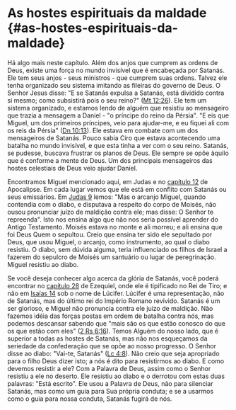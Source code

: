 # As hostes espirituais da maldade {#as-hostes-espirituais-da-maldade}

Há algo mais neste capítulo. Além dos anjos que cumprem as ordens de Deus, existe uma força no mundo invisível que é encabeçada por Satanás. Ele tem seus anjos - seus ministros - que cumprem suas ordens. Talvez ele tenha organizado seu sistema imitando as fileiras do governo de Deus. O Senhor Jesus disse: &quot;E se Satanás expulsa a Satanás, está dividido contra si mesmo; como subsistirá pois o seu reino?&quot; ([Mt 12:26](http://bibliaonline.com.br/acf/mt/12/26)). Ele tem um sistema organizado, e estamos lendo de alguém que resistiu ao mensageiro que trazia a mensagem a Daniel - &quot;o príncipe do reino da Pérsia&quot;. &quot;E eis que Miguel, um dos primeiros príncipes, veio para ajudar-me, e eu fiquei ali com os reis da Pérsia&quot; ([Dn 10:13](http://bibliaonline.com.br/acf/dn/10/13)). Ele estava em combate com um dos mensageiros de Satanás. Pouco sabia Ciro que estava acontecendo uma batalha no mundo invisível, e que esta tinha a ver com o seu reino. Satanás, se pudesse, buscava frustrar os planos de Deus. Ele sempre se opõe àquilo que é conforme a mente de Deus. Um dos principais mensageiros das hostes celestiais de Deus veio ajudar Daniel.

Encontramos Miguel mencionado aqui, em Judas e no [capítulo 12](http://bibliaonline.com.br/acf/ap/12) de Apocalipse. Em cada lugar vemos que ele está em conflito com Satanás ou seus emissários. Em [Judas 9](http://bibliaonline.com.br/acf/jd/1/9) lemos: &quot;Mas o arcanjo Miguel, quando contendia com o diabo, e disputava a respeito do corpo de Moisés, não ousou pronunciar juízo de maldição contra ele; mas disse: O Senhor te repreenda&quot;. Isto nos ensina algo que não nos seria possível aprender do Antigo Testamento. Moisés estava no monte e ali morreu; e ali ensina que foi Deus Quem o sepultou. Creio que ensina ter sido ele sepultado por Deus, que usou Miguel, o arcanjo, como instrumento, ao qual o diabo resistiu. O diabo, sem dúvida alguma, teria influenciado os filhos de Israel a fazerem do sepulcro de Moisés um santuário ou lugar de peregrinação. Miguel resistiu ao diabo.

Se você deseja conhecer algo acerca da glória de Satanás, você poderá encontrar no [capítulo 28](http://bibliaonline.com.br/acf/ex/28) de Ezequiel, onde ele é tipificado no Rei de Tiro; e não em [Isaías 14](http://bibliaonline.com.br/acf/is/14) sob o nome de Lúcifer. Lúcifer é uma representação, não de Satanás, mas do último rei do Império Romano revivido. Satanás é um ser glorioso, e Miguel não pronuncia contra ele juízo de maldição. Não fazemos idéia das forças postas em ordem de batalha contra nós, mas podemos descansar sabendo que &quot;mais são os que estão conosco do que os que estão com eles&quot; ([2 Rs 6:16](http://bibliaonline.com.br/acf/2rs/6/16)). Temos Alguém do nosso lado, que é superior a todas as hostes de Satanás, mas não nos esqueçamos da seriedade da confederação que se opõe ao nosso progresso. O Senhor disse ao diabo: &quot;Vai-te, Satanás&quot; ([Lc 4:8](http://bibliaonline.com.br/acf/lc/4/8)). Não creio que seja apropriado para o filho Deus dizer isto; a nós é dito para resistirmos ao diabo. E como devemos resistir a ele? Com a Palavra de Deus, assim como o Senhor resistiu a ele no deserto. Ele resistiu ao diabo e o derrotou com estas duas palavras: &quot;Está escrito&quot;. Ele usou a Palavra de Deus, não para silenciar Satanás, mas como um guia para Sua própria conduta; e se a usarmos como o guia para nossa conduta, Satanás fugirá de nós.